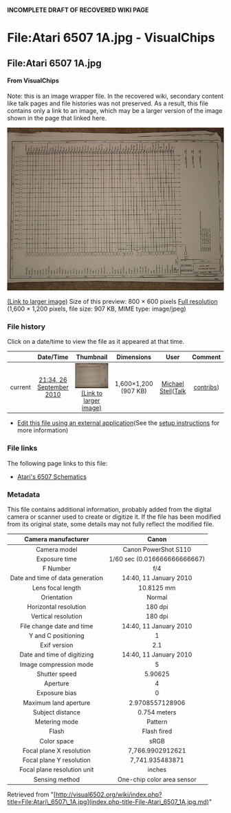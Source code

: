 **INCOMPLETE DRAFT OF RECOVERED WIKI PAGE**

# File:Atari 6507 1A.jpg - VisualChips

## File:Atari 6507 1A.jpg

#### From VisualChips


Note: this is an image wrapper file. In the recovered wiki,
secondary content like talk pages and file histories was
not preserved. As a result, this file contains only a link
to an image, which may be a larger version of the image shown
in the page that linked here.

![File:Atari 6507 1A.jpg](images/thumb/2/2c/Atari_6507_1A.jpg/800px-Atari_6507_1A.jpg)

[(Link to larger image)](images/2/2c/Atari_6507_1A.jpg)
Size of this preview: 800 × 600 pixels
[Full resolution](images/2/2c/Atari_6507_1A.jpg)‎ (1,600 × 1,200 pixels, file size: 907 KB, MIME type: image/jpeg)

### File history

Click on a date/time to view the file as it appeared at that time.

| | Date/Time | Thumbnail | Dimensions | User | Comment |
|:---:|:---:|:---:|:---:|:---:|:---:|
| current | [21:34, 26 September 2010](images/2/2c/Atari_6507_1A.jpg) | ![Thumbnail for version as of 21:34, 26 September 2010](images/thumb/2/2c/Atari_6507_1A.jpg/120px-Atari_6507_1A.jpg) [(Link to larger image)](images/2/2c/Atari_6507_1A.jpg) | 1,600×1,200 (907 KB) | [Michael Steil](index.php-title-User-Michael_Steil.md)([Talk](index.php-title-User_talk-Michael_Steil.md) | [contribs](./index.php%3Ftitle=Special:Contributions/Michael_Steil.md)) | |

- [Edit this file using an external application](index.php-title-File-Atari_6507_1A.jpg.md)(See the [setup instructions](http://www.mediawiki.org/wiki/Manual:External_editors) for more information)

### File links

The following page links to this file:

- [Atari's 6507 Schematics](index.php-title-Atari~s_6507_Schematics.md)

### Metadata
This file contains additional information, probably added from the digital camera or scanner used to create or digitize it.
If the file has been modified from its original state, some details may not fully reflect the modified file.

| Camera manufacturer | Canon |
|:---:|:---:|
Camera model | Canon PowerShot S110 |
Exposure time | 1/60 sec (0.016666666666667) |
F Number | f/4 |
Date and time of data generation | 14:40, 11 January 2010 |
Lens focal length | 10.8125 mm |
Orientation | Normal |
Horizontal resolution | 180 dpi |
Vertical resolution | 180 dpi |
File change date and time | 14:40, 11 January 2010 |
Y and C positioning | 1 |
Exif version | 2.1 |
Date and time of digitizing | 14:40, 11 January 2010 |
Image compression mode | 5 |
Shutter speed | 5.90625 |
Aperture | 4 |
Exposure bias | 0 |
Maximum land aperture | 2.9708557128906 |
Subject distance | 0.754 meters |
Metering mode | Pattern |
Flash | Flash fired |
Color space | sRGB |
Focal plane X resolution | 7,766.9902912621 |
Focal plane Y resolution | 7,741.935483871 |
Focal plane resolution unit | inches |
Sensing method | One-chip color area sensor |

Retrieved from "[http://visual6502.org/wiki/index.php?title=File:Atari\_6507\_1A.jpg](index.php-title-File-Atari_6507_1A.jpg.md)"

